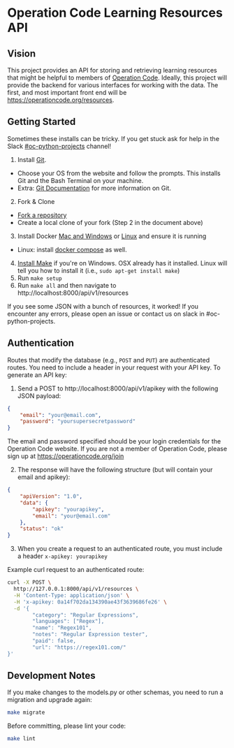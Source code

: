 # Operation Code Learning Resources API

## Vision

This project provides an API for storing and retrieving learning resources that might be helpful to members of [Operation Code](https://operationcode.org/). Ideally, this project will provide the backend for various interfaces for working with the data. The first, and most important front end will be https://operationcode.org/resources.

## Getting Started

Sometimes these installs can be tricky.  If you get stuck ask for help in the Slack [#oc-python-projects](https://operation-code.slack.com/messages/C7NJLCCMB) channel!

1. Install [Git](https://git-scm.com/downloads).
- Choose your OS from the website and follow the prompts.  This installs Git and the Bash Terminal on your machine.
- Extra: [Git Documentation](https://git-scm.com/doc) for more information on Git.
2. Fork & Clone
- [Fork a repository](https://help.github.com/articles/fork-a-repo/)
- Create a local clone of your fork (Step 2 in the document above)
3. Install Docker [Mac and Windows](https://www.docker.com/products/docker-desktop) or [Linux](https://docs.docker.com/install/linux/docker-ce/ubuntu/) and ensure it is running
- Linux: install [docker compose](https://docs.docker.com/compose/install/#install-compose) as well.
4. [Install Make](http://gnuwin32.sourceforge.net/packages/make.htm) if you're on Windows. OSX already has it installed. Linux will tell you how to install it (i.e., `sudo apt-get install make`)
5. Run `make setup`
6. Run `make all` and then navigate to http://localhost:8000/api/v1/resources

If you see some JSON with a bunch of resources, it worked! If you encounter any errors, please open an issue or contact us on slack in #oc-python-projects.

## Authentication

 Routes that modify the database (e.g., `POST` and `PUT`) are authenticated routes. You need to include a header in your request with your API key. To generate an API key:

 1. Send a POST to http://localhost:8000/api/v1/apikey with the following JSON payload:
```json
{
	"email": "your@email.com",
	"password": "yoursupersecretpassword"
}
```
The email and password specified should be your login credentials for the Operation Code website. If you are not a member of Operation Code, please sign up at https://operationcode.org/join

 2. The response will have the following structure (but will contain your email and apikey):
```json
{
    "apiVersion": "1.0",
    "data": {
        "apikey": "yourapikey",
        "email": "your@email.com"
    },
    "status": "ok"
}
```
3. When you create a request to an authenticated route, you must include a header `x-apikey: yourapikey`

Example curl request to an authenticated route:
```bash
curl -X POST \
  http://127.0.0.1:8000/api/v1/resources \
  -H 'Content-Type: application/json' \
  -H 'x-apikey: 0a14f702da134390ae43f3639686fe26' \
  -d '{
        "category": "Regular Expressions",
        "languages": ["Regex"],
        "name": "Regex101",
        "notes": "Regular Expression tester",
        "paid": false,
        "url": "https://regex101.com/"
}'
```

## Development Notes

If you make changes to the models.py or other schemas, you need to run a migration and upgrade again:

```sh
make migrate
```

Before committing, please lint your code:

```sh
make lint
```
